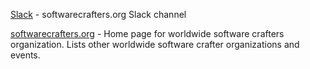 [Slack](https://softwarecrafters.slack.com/) - softwarecrafters.org Slack channel

[softwarecrafters.org](https://softwarecrafters.org/) - Home page for worldwide software crafters organization.  Lists other worldwide software crafter organizations and events.
